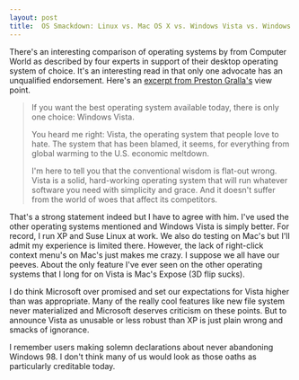 ```yaml
---
layout: post
title:  OS Smackdown: Linux vs. Mac OS X vs. Windows Vista vs. Windows XP
---
```

There's an interesting comparison of operating systems by from Computer World as described by four experts in support of their desktop operating system of choice. It's an interesting read in that only one advocate has an unqualified endorsement. Here's an [excerpt from Preston Gralla's](http://www.computerworld.com/action/article.do?command=viewArticleBasic&articleId=9075000&pageNumber=4) view point.

> If you want the best operating system available today, there is only one choice: Windows Vista.
> 
> You heard me right: Vista, the operating system that people love to hate. The system that has been blamed, it seems, for everything from global warming to the U.S. economic meltdown.
> 
> I'm here to tell you that the conventional wisdom is flat-out wrong. Vista is a solid, hard-working operating system that will run whatever software you need with simplicity and grace. And it doesn't suffer from the world of woes that affect its competitors.

That's a strong statement indeed but I have to agree with him. I've used the other operating systems mentioned and Windows Vista is simply better. For record, I run XP and Suse Linux at work. We also do testing on Mac's but I'll admit my experience is limited there. However, the lack of right-click context menu's on Mac's just makes me crazy. I suppose we all have our peeves. About the only feature I've ever seen on the other operating systems that I long for on Vista is Mac's Expose (3D flip sucks).

I do think Microsoft over promised and set our expectations for Vista higher than was appropriate. Many of the really cool features like new file system never materialized and Microsoft deserves criticism on these points. But to announce Vista as unusable or less robust than XP is just plain wrong and smacks of ignorance.

I remember users making solemn declarations about never abandoning Windows 98. I don't think many of us would look as those oaths as particularly creditable today.
